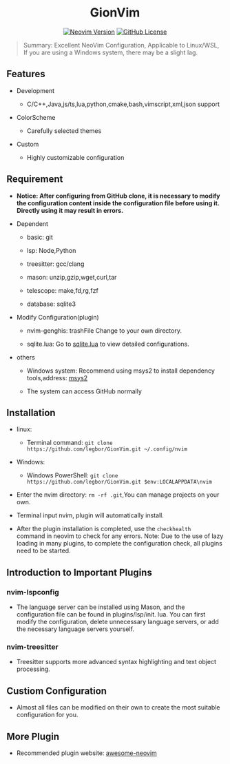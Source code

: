 <h1 align="center">GionVim</h1>

<div align="center">

[![Neovim Version](https://img.shields.io/badge/Neovim-0.9%2B-brightblue?style=flat&logo=neovim&logoColor=green)](https://github.com/neovim/neovim)
[![GitHub License](https://img.shields.io/github/license/legbor/GionVim?style=flat&logo=github&logoColor=orange&color=blue)](https://github.com/legbor/GionVim/blob/main/LICENSE)

</div>

> Summary: Excellent NeoVim Configuration, Applicable to Linux/WSL, If you are using a Windows system, there may be a slight lag.

## Features

- Development

  - C/C++,Java,js/ts,lua,python,cmake,bash,vimscript,xml,json support

- ColorScheme

  - Carefully selected themes

- Custom

  - Highly customizable configuration

## Requirement

- **Notice: After configuring from GitHub clone, it is necessary to modify the configuration content inside the configuration file before using it. Directly using it may result in errors.**

- Dependent

  - basic: git

  - lsp: Node,Python

  - treesitter: gcc/clang

  - mason: unzip,gzip,wget,curl,tar

  - telescope: make,fd,rg,fzf

  - database: sqlite3

- Modify Configuration(plugin)

  - nvim-genghis: trashFile Change to your own directory.

  - sqlite.lua: Go to [sqlite.lua](https://github.com/kkharji/sqlite.lua) to view detailed configurations.

- others

  - Windows system: Recommend using msys2 to install dependency tools,address: [msys2](https://www.msys2.org)

  - The system can access GitHub normally

## Installation

- linux:

  - Terminal command: `git clone https://github.com/legbor/GionVim.git ~/.config/nvim`

- Windows:

  - Windows PowerShell: `git clone https://github.com/legbor/GionVim.git $env:LOCALAPPDATA\nvim`

- Enter the nvim directory: `rm -rf .git`,You can manage projects on your own.

- Terminal input nvim, plugin will automatically install.

- After the plugin installation is completed, use the `checkhealth ` command in neovim to check for any errors. Note: Due to the use of lazy loading in many plugins, to complete the configuration check, all plugins need to be started.

## Introduction to Important Plugins

### nvim-lspconfig

- The language server can be installed using Mason, and the configuration file can be found in plugins/lsp/init. lua. You can first modify the configuration, delete unnecessary language servers, or add the necessary language servers yourself.

### nvim-treesitter

- Treesitter supports more advanced syntax highlighting and text object processing.

## Custiom Configuration

- Almost all files can be modified on their own to create the most suitable configuration for you.

## More Plugin

- Recommended plugin website: [awesome-neovim](https://github.com/rockerBOO/awesome-neovim)
